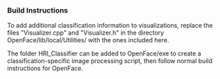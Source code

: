 ### Build Instructions
To add additional classification information to visualizations, replace the files "Visualizer.cpp" and "Visualizer.h" in the directory OpenFace/lib/local/Utilities/ with the ones included here.

The folder HRI_Classifier can be added to OpenFace/exe to create a classification-specific image processing script, then follow normal build instructions for OpenFace.
